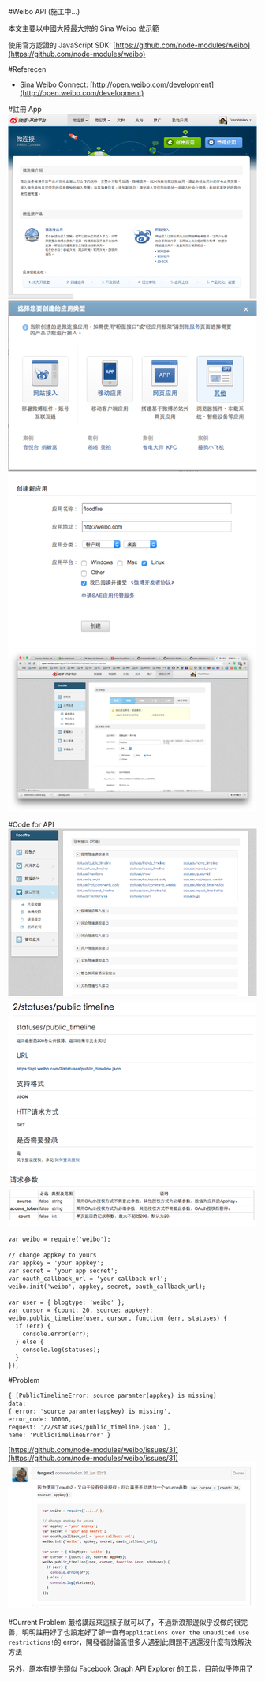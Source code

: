 #Weibo API
(施工中...)

本文主要以中國大陸最大宗的 Sina Weibo 做示範

使用官方認證的 JavaScript SDK: [https://github.com/node-modules/weibo](https://github.com/node-modules/weibo)

#Referecen
* Sina Weibo Connect: [http://open.weibo.com/development](http://open.weibo.com/development)

#註冊 App
![](image/create_app.png)
![](image/create_app2.png)
![](image/create_app3.png)
![](image/info.png)

#Code for API
![](image/api.png)
![](image/api_doc.png)
![](image/param.png)
```
var weibo = require('weibo');

// change appkey to yours
var appkey = 'your appkey';
var secret = 'your app secret';
var oauth_callback_url = 'your callback url';
weibo.init('weibo', appkey, secret, oauth_callback_url);

var user = { blogtype: 'weibo' };
var cursor = {count: 20, source: appkey};
weibo.public_timeline(user, cursor, function (err, statuses) {
  if (err) {
    console.error(err);
  } else {
    console.log(statuses);
  }
});
```

#Problem
```
{ [PublicTimelineError: source paramter(appkey) is missing]
data:
{ error: 'source paramter(appkey) is missing',
error_code: 10006,
request: '/2/statuses/public_timeline.json' },
name: 'PublicTimelineError' }
```
[https://github.com/node-modules/weibo/issues/31](https://github.com/node-modules/weibo/issues/31)
![](image/problem.png)

#Current Problem
嚴格講起來這樣子就可以了，不過新浪那邊似乎沒做的很完善，明明註冊好了也設定好了卻一直有`applications over the unaudited use restrictions!`的 error，開發者討論區很多人遇到此問題不過還沒什麼有效解決方法

另外，原本有提供類似 Facebook Graph API Explorer 的工具，目前似乎停用了